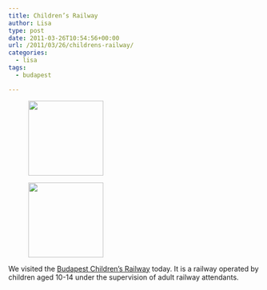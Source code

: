 ```yaml
---
title: Children’s Railway
author: Lisa
type: post
date: 2011-03-26T10:54:56+00:00
url: /2011/03/26/childrens-railway/
categories:
  - lisa
tags:
  - budapest

---
```

<div id='gallery-9' class='gallery galleryid-273 gallery-columns-2 gallery-size-thumbnail'>
  <figure class='gallery-item'> 
  
  <div class='gallery-icon portrait'>
    <a href='http://www.lisablevins.com/uploads/2011/05/IMG_0884.jpg'><img width="150" height="150" src="http://www.lisablevins.com/uploads/2011/05/IMG_0884-150x150.jpg" class="attachment-thumbnail size-thumbnail" alt="" /></a>
  </div></figure><figure class='gallery-item'> 
  
  <div class='gallery-icon landscape'>
    <a href='http://www.lisablevins.com/uploads/2011/05/IMG_0890.jpg'><img width="150" height="150" src="http://www.lisablevins.com/uploads/2011/05/IMG_0890-150x150.jpg" class="attachment-thumbnail size-thumbnail" alt="" /></a>
  </div></figure>
</div>

We visited the <a href="http://www.gyermekvasut.hu/english/" target="_blank">Budapest Children&#8217;s Railway</a> today. It is a railway operated by children aged 10-14 under the supervision of adult railway attendants.